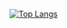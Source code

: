 [![Top Langs](https://github-readme-stats.vercel.app/api/top-langs/?username=tanaharu0314&layout=compact)](https://github.com/anuraghazra/github-readme-stats)

